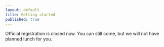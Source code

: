 ```yaml
---
layout: default
title: Getting started
published: true
---
```


Official registration is closed now. You can still come, but we will not have planned lunch for you.

<!--
<iframe src="https://docs.google.com/forms/d/1EsYL7ehcoWu3qchOJc5nLrbEihV9eN5GHEKRCh7mCkk/viewform?embedded=true" width="760" height="500" frameborder="0" marginheight="0" marginwidth="0">Loading...</iframe> -->
